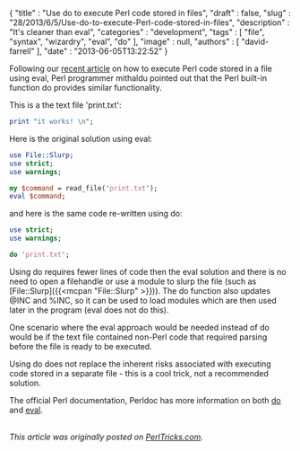 {
   "title" : "Use do to execute Perl code stored in files",
   "draft" : false,
   "slug" : "28/2013/6/5/Use-do-to-execute-Perl-code-stored-in-files",
   "description" : "It's cleaner than eval",
   "categories" : "development",
   "tags" : [
      "file",
      "syntax",
      "wizardry",
      "eval",
      "do"
   ],
   "image" : null,
   "authors" : [
      "david-farrell"
   ],
   "date" : "2013-06-05T13:22:52"
}


Following our [recent article](http://perltricks.com/article/26/2013/5/28/Execute-Perl-code-stored-in-a-text-file-with-eval) on how to execute Perl code stored in a file using eval, Perl programmer mithaldu pointed out that the Perl built-in function do provides similar functionality.

This is a the text file 'print.txt':

```perl
print "it works! \n";
```

Here is the original solution using eval:

```perl
use File::Slurp;
use strict;
use warnings;

my $command = read_file('print.txt');
eval $command;
```

and here is the same code re-written using do:

```perl
use strict;
use warnings;

do 'print.txt';
```

Using do requires fewer lines of code then the eval solution and there is no need to open a filehandle or use a module to slurp the file (such as [File::Slurp]({{<mcpan "File::Slurp" >}})). The do function also updates @INC and %INC, so it can be used to load modules which are then used later in the program (eval does not do this).

One scenario where the eval approach would be needed instead of do would be if the text file contained non-Perl code that required parsing before the file is ready to be executed.

Using do does not replace the inherent risks associated with executing code stored in a separate file - this is a cool trick, not a recommended solution.

The official Perl documentation, Perldoc has more information on both [do](http://perldoc.perl.org/functions/do.html) and [eval](http://perldoc.perl.org/functions/eval.html).

\
*This article was originally posted on [PerlTricks.com](http://perltricks.com).*
